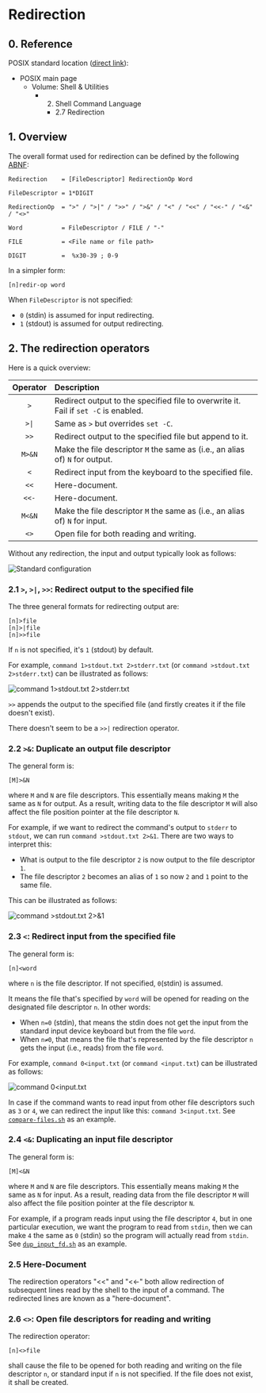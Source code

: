 # Redirection

## 0. Reference

POSIX standard location ([direct link](https://pubs.opengroup.org/onlinepubs/9799919799/utilities/V3_chap02.html#tag_19_07)):
- POSIX main page
  - Volume: Shell & Utilities
    - 2. Shell Command Language
      - 2.7 Redirection

## 1. Overview

The overall format used for redirection can be defined by the following [ABNF](https://datatracker.ietf.org/doc/html/rfc5234):

```
Redirection    = [FileDescriptor] RedirectionOp Word

FileDescriptor = 1*DIGIT

RedirectionOp  = ">" / ">|" / ">>" / ">&" / "<" / "<<" / "<<-" / "<&" / "<>"

Word           = FileDescriptor / FILE / "-"

FILE           = <File name or file path>

DIGIT          =  %x30-39 ; 0-9
```

In a simpler form:

```
[n]redir-op word
```

When `FileDescriptor` is not specified:
- `0` (stdin) is assumed for input redirecting.
- `1` (stdout) is assumed for output redirecting.

## 2. The redirection operators

Here is a quick overview:

| Operator | Description |
|:--------:|:------------|
| `>`      | Redirect output to the specified file to overwrite it. Fail if `set -C` is enabled. |
| `>\|`    | Same as `>` but overrides `set -C`. |
| `>>`     | Redirect output to the specified file but append to it. |
| `M>&N`   | Make the file descriptor `M` the same as (i.e., an alias of) `N` for output. |
| `<`      | Redirect input from the keyboard to the specified file. |
| `<<`     | Here-document. |
| `<<-`    | Here-document. |
| `M<&N`   | Make the file descriptor `M` the same as (i.e., an alias of) `N` for input. |
| `<>`     | Open file for both reading and writing. |

Without any redirection, the input and output typically look as follows:

![Standard configuration](https://github.com/yaobinwen/shell-box/blob/main/Redirection/00-standard.png?raw=true)

### 2.1 `>`, `>|`, `>>`: Redirect output to the specified file

The three general formats for redirecting output are:

```
[n]>file
[n]>|file
[n]>>file
```

If `n` is not specified, it's `1` (stdout) by default.

For example, `command 1>stdout.txt 2>stderr.txt` (or `command >stdout.txt 2>stderr.txt`) can be illustrated as follows:

![command 1>stdout.txt 2>stderr.txt](https://github.com/yaobinwen/shell-box/blob/main/Redirection/01.png?raw=true)

`>>` appends the output to the specified file (and firstly creates it if the file doesn't exist).

There doesn't seem to be a `>>|` redirection operator.

### 2.2 `>&`: Duplicate an output file descriptor

The general form is:

```
[M]>&N
```

where `M` and `N` are file descriptors. This essentially means making `M` the same as `N` for output. As a result, writing data to the file descriptor `M` will also affect the file position pointer at the file descriptor `N`.

For example, if we want to redirect the command's output to `stderr` to `stdout`, we can run `command >stdout.txt 2>&1`. There are two ways to interpret this:
- What is output to the file descriptor `2` is now output to the file descriptor `1`.
- The file descriptor `2` becomes an alias of `1` so now `2` and `1` point to the same file.

This can be illustrated as follows:

![command >stdout.txt 2>&1](https://github.com/yaobinwen/shell-box/blob/main/Redirection/02.png?raw=true)

### 2.3 `<`: Redirect input from the specified file

The general form is:

```
[n]<word
```

where `n` is the file descriptor. If not specified, `0`(stdin) is assumed.

It means the file that's specified by `word` will be opened for reading on the designated file descriptor `n`. In other words:
- When `n=0` (stdin), that means the stdin does not get the input from the standard input device keyboard but from the file `word`.
- When `n≠0`, that means the file that's represented by the file descriptor `n` gets the input (i.e., reads) from the file `word`.

For example, `command 0<input.txt` (or `command <input.txt`) can be illustrated as follows:

![command 0<input.txt](https://github.com/yaobinwen/shell-box/blob/main/Redirection/03.png?raw=true)

In case if the command wants to read input from other file descriptors such as `3` or `4`, we can redirect the input like this: `command 3<input.txt`. See [`compare-files.sh`](./compare-files.sh) as an example.

### 2.4 `<&`: Duplicating an input file descriptor

The general form is:

```
[M]<&N
```

where `M` and `N` are file descriptors. This essentially means making `M` the same as `N` for input. As a result, reading data from the file descriptor `M` will also affect the file position pointer at the file descriptor `N`.

For example, if a program reads input using the file descriptor `4`, but in one particular execution, we want the program to read from `stdin`, then we can make `4` the same as `0` (stdin) so the program will actually read from `stdin`. See [`dup_input_fd.sh`](./dup-input-fd.sh) as an example.

### 2.5 Here-Document

The redirection operators "<<" and "<<-" both allow redirection of subsequent lines read by the shell to the input of a command. The redirected lines are known as a "here-document".

### 2.6 `<>`: Open file descriptors for reading and writing

The redirection operator:

```
[n]<>file
```

shall cause the file to be opened for both reading and writing on the file descriptor `n`, or standard input if `n` is not specified. If the file does not exist, it shall be created.

